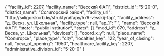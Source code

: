 {
    "facility_id": 2207,
    "facility_name": "Весский ФАП",
    "district_id": "5-20-0",
    "district_name": "Солигорский район",
    "facility_url": "http:\/\/soligorskcrb.by\/struktyra\/fapy\/576-vesskij-fap",
    "facility_address": "д. Веска, ул. Школьная",
    "facility_type": null,
    "ap_1": "1",
    "name": "Весский ФАП",
    "state": "public institution",
    "stats": [],
    "med_id": 679,
    "address": "д. Веска, ул. Школьная",
    "devices": [],
    "coord_x_y": null,
    "place_name": "Солигорск",
    "place_type": "city",
    "localties_key": 122,
    "year_of_closing": null,
    "year_of_opening": "1950",
    "healthcare_facility_key": 2207,
    "administrative_division_id": "5-20-0"
}